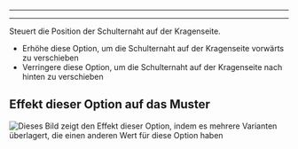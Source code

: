 ***

***

Steuert die Position der Schulternaht auf der Kragenseite.

*   Erhöhe diese Option, um die Schulternaht auf der Kragenseite vorwärts zu verschieben
*   Verringere diese Option, um die Schulternaht auf der Kragenseite nach hinten zu verschieben

## Effekt dieser Option auf das Muster

![Dieses Bild zeigt den Effekt dieser Option, indem es mehrere Varianten überlagert, die einen anderen Wert für diese Option haben](brian\_s3collar\_sample.svg "Effekt dieser Option auf das Muster")
